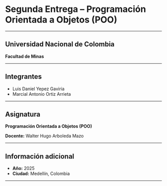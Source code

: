 #  Segunda Entrega – Programación Orientada a Objetos (POO)

***

##  Universidad Nacional de Colombia  
**Facultad de Minas**

***

##  Integrantes

- Luis Daniel Yepez Gaviria  
- Marcial Antonio Ortiz Arrieta

***

##  Asignatura
**Programación Orientada a Objetos (POO)**  

**Docente:** Walter Hugo Arboleda Mazo  

***

##  Información adicional
- **Año:** 2025  
- **Ciudad:** Medellín, Colombia  

***
